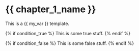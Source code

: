 # {{ chapter_1_name }}

This is a {{ my_var }} template.

{% if condition_true %}
This is some true stuff.
{% endif %}

{% if condition_false %}
This is some false stuff.
{% endif %}

